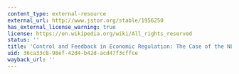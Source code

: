 ```yaml
---
content_type: external-resource
external_url: http://www.jstor.org/stable/1956250
has_external_license_warning: true
license: https://en.wikipedia.org/wiki/All_rights_reserved
status: ''
title: 'Control and Feedback in Economic Regulation: The Case of the NLRB'
uid: 36ca33c8-98ef-42d4-b42d-acd47f3cffce
wayback_url: ''
---
```

